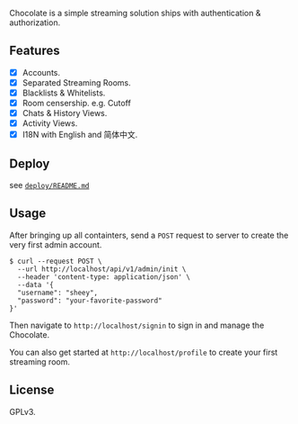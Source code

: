 Chocolate is a simple streaming solution ships with authentication & authorization.

## Features

- [x] Accounts.
- [x] Separated Streaming Rooms.
- [x] Blacklists & Whitelists.
- [x] Room censership. e.g. Cutoff
- [x] Chats & History Views.
- [x] Activity Views.
- [x] I18N with English and 简体中文.

## Deploy
see [`deploy/README.md`](https://github.com/sheey11/chocolate/tree/master/deploy)

## Usage
After bringing up all containters, send a `POST` request to server to create the very first admin account.

```console
$ curl --request POST \
  --url http://localhost/api/v1/admin/init \
  --header 'content-type: application/json' \
  --data '{
  "username": "sheey",
  "password": "your-favorite-password"
}'
```
Then navigate to `http://localhost/signin` to sign in and manage the Chocolate.

You can also get started at `http://localhost/profile` to create your first streaming room.

## License

GPLv3.
